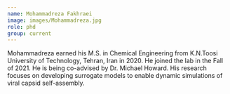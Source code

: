 ```yaml
---
name: Mohammadreza Fakhraei 
image: images/Mohammadreza.jpg
role: phd
group: current
---
```


Mohammadreza earned his M.S. in Chemical Engineering from K.N.Toosi University of Technology, Tehran, Iran in 2020. He joined the lab in the Fall of 2021. He is being co-advised by Dr. Michael Howard. His research focuses on developing surrogate models to enable dynamic simulations of viral capsid self-assembly. 
